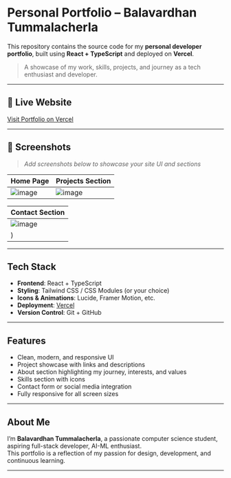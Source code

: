 # Personal Portfolio – Balavardhan Tummalacherla

This repository contains the source code for my **personal developer portfolio**, built using **React + TypeScript** and deployed on **Vercel**.

>  A showcase of my work, skills, projects, and journey as a tech enthusiast and developer.

---

## 🚀 Live Website

 [Visit Portfolio on Vercel](https://balavardhanportfolio.vercel.app/)

---

## 📸 Screenshots

> _Add screenshots below to showcase your site UI and sections_

| Home Page                             | Projects Section                         |
|--------------------------------------|------------------------------------------|
|![image](https://github.com/user-attachments/assets/92924f31-279d-4bdb-97ad-7fa500c430c6)|![image](https://github.com/user-attachments/assets/a5891f95-4569-46c7-ac65-c2b4c87dcf77)|

| Contact Section                       |
|--------------------------------------|
| ![image](https://github.com/user-attachments/assets/6fcff09f-480a-4e9f-ac30-e8237f47ac3c)
)|

---

## Tech Stack

- **Frontend**: React + TypeScript
- **Styling**: Tailwind CSS / CSS Modules (or your choice)
- **Icons & Animations**: Lucide, Framer Motion, etc.
- **Deployment**: [Vercel](https://balavardhanportfolio.vercel.app/)
- **Version Control**: Git + GitHub

---

## Features

- Clean, modern, and responsive UI
- Project showcase with links and descriptions
- About section highlighting my journey, interests, and values
- Skills section with icons
- Contact form or social media integration
- Fully responsive for all screen sizes

---

## About Me

I’m **Balavardhan Tummalacherla**, a passionate computer science student, aspiring full-stack developer, AI-ML enthusiast.  
This portfolio is a reflection of my passion for design, development, and continuous learning.

---


